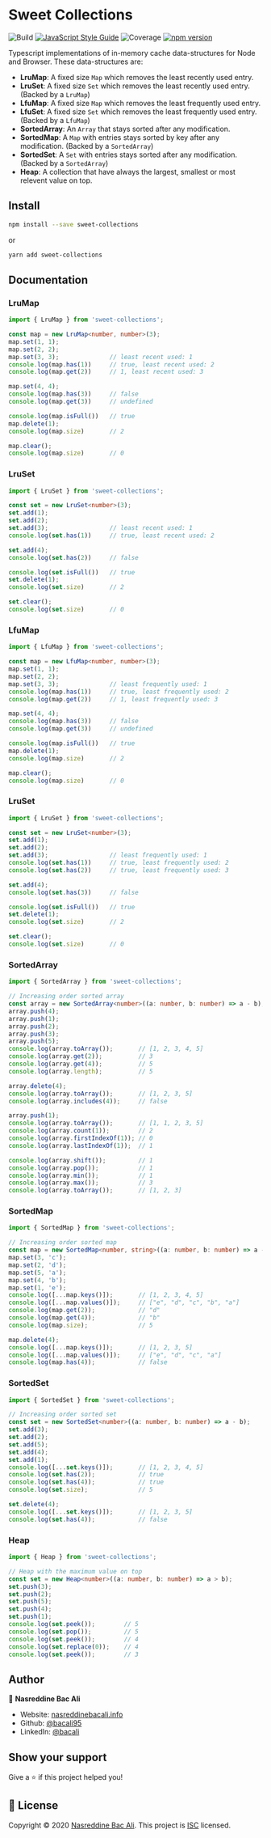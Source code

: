 # Sweet Collections

![Build](https://github.com/bacali95/sweet-collections/workflows/Build/badge.svg)
[![JavaScript Style Guide](https://img.shields.io/badge/code_style-standard-brightgreen.svg)](https://standardjs.com)
![Coverage](coverage/badge.svg)
[![npm version](https://badge.fury.io/js/sweet-collections.svg)](https://badge.fury.io/js/sweet-collections)

Typescript implementations of in-memory cache data-structures for Node and Browser. These data-structures are:

-   **LruMap**: A fixed size `Map` which removes the least recently used entry.
-   **LruSet**: A fixed size `Set` which removes the least recently used entry. (Backed by a `LruMap`)
-   **LfuMap**: A fixed size `Map` which removes the least frequently used entry.
-   **LfuSet**: A fixed size `Set` which removes the least frequently used entry. (Backed by a `LfuMap`)
-   **SortedArray**: An `Array` that stays sorted after any modification.
-   **SortedMap**: A `Map` with entries stays sorted by key after any modification. (Backed by a `SortedArray`)
-   **SortedSet**: A `Set` with entries stays sorted after any modification. (Backed by a `SortedArray`)
-   **Heap**: A collection that have always the largest, smallest or most relevent value
    on top.

## Install

```sh
npm install --save sweet-collections
```

or

```sh
yarn add sweet-collections
```

## Documentation

### LruMap

```Typescript
import { LruMap } from 'sweet-collections';

const map = new LruMap<number, number>(3);
map.set(1, 1);
map.set(2, 2);
map.set(3, 3);              // least recent used: 1
console.log(map.has(1))     // true, least recent used: 2
console.log(map.get(2))     // 1, least recent used: 3

map.set(4, 4);
console.log(map.has(3))     // false
console.log(map.get(3))     // undefined

console.log(map.isFull())   // true
map.delete(1);
console.log(map.size)       // 2

map.clear();
console.log(map.size)       // 0
```

### LruSet

```Typescript
import { LruSet } from 'sweet-collections';

const set = new LruSet<number>(3);
set.add(1);
set.add(2);
set.add(3);                 // least recent used: 1
console.log(set.has(1))     // true, least recent used: 2

set.add(4);
console.log(set.has(2))     // false

console.log(set.isFull())   // true
set.delete(1);
console.log(set.size)       // 2

set.clear();
console.log(set.size)       // 0
```

### LfuMap

```Typescript
import { LfuMap } from 'sweet-collections';

const map = new LfuMap<number, number>(3);
map.set(1, 1);
map.set(2, 2);
map.set(3, 3);              // least frequently used: 1
console.log(map.has(1))     // true, least frequently used: 2
console.log(map.get(2))     // 1, least frequently used: 3

map.set(4, 4);
console.log(map.has(3))     // false
console.log(map.get(3))     // undefined

console.log(map.isFull())   // true
map.delete(1);
console.log(map.size)       // 2

map.clear();
console.log(map.size)       // 0
```

### LruSet

```Typescript
import { LruSet } from 'sweet-collections';

const set = new LruSet<number>(3);
set.add(1);
set.add(2);
set.add(3);                 // least frequently used: 1
console.log(set.has(1))     // true, least frequently used: 2
console.log(set.has(2))     // true, least frequently used: 3

set.add(4);
console.log(set.has(3))     // false

console.log(set.isFull())   // true
set.delete(1);
console.log(set.size)       // 2

set.clear();
console.log(set.size)       // 0
```

### SortedArray

```Typescript
import { SortedArray } from 'sweet-collections';

// Increasing order sorted array
const array = new SortedArray<number>((a: number, b: number) => a - b);
array.push(4);
array.push(1);
array.push(2);
array.push(3);
array.push(5);
console.log(array.toArray());       // [1, 2, 3, 4, 5]
console.log(array.get(2));          // 3
console.log(array.get(4));          // 5
console.log(array.length);          // 5

array.delete(4);
console.log(array.toArray());       // [1, 2, 3, 5]
console.log(array.includes(4));     // false

array.push(1);
console.log(array.toArray());       // [1, 1, 2, 3, 5]
console.log(array.count(1));        // 2
console.log(array.firstIndexOf(1)); // 0
console.log(array.lastIndexOf(1));  // 1

console.log(array.shift());         // 1
console.log(array.pop());           // 1
console.log(array.min());           // 1
console.log(array.max());           // 3
console.log(array.toArray());       // [1, 2, 3]
```

### SortedMap

```Typescript
import { SortedMap } from 'sweet-collections';

// Increasing order sorted map
const map = new SortedMap<number, string>((a: number, b: number) => a - b);
map.set(3, 'c');
map.set(2, 'd');
map.set(5, 'a');
map.set(4, 'b');
map.set(1, 'e');
console.log([...map.keys()]);       // [1, 2, 3, 4, 5]
console.log([...map.values()]);     // ["e", "d", "c", "b", "a"]
console.log(map.get(2));            // "d"
console.log(map.get(4));            // "b"
console.log(map.size);              // 5

map.delete(4);
console.log([...map.keys()]);       // [1, 2, 3, 5]
console.log([...map.values()]);     // ["e", "d", "c", "a"]
console.log(map.has(4));            // false
```

### SortedSet

```Typescript
import { SortedSet } from 'sweet-collections';

// Increasing order sorted set
const set = new SortedSet<number>((a: number, b: number) => a - b);
set.add(3);
set.add(2);
set.add(5);
set.add(4);
set.add(1);
console.log([...set.keys()]);       // [1, 2, 3, 4, 5]
console.log(set.has(2));            // true
console.log(set.has(4));            // true
console.log(set.size);              // 5

set.delete(4);
console.log([...set.keys()]);       // [1, 2, 3, 5]
console.log(set.has(4));            // false
```

### Heap

```Typescript
import { Heap } from 'sweet-collections';

// Heap with the maximum value on top
const set = new Heap<number>((a: number, b: number) => a > b);
set.push(3);
set.push(2);
set.push(5);
set.push(4);
set.push(1);
console.log(set.peek());        // 5
console.log(set.pop());         // 5
console.log(set.peek());        // 4
console.log(set.replace(0));    // 4
console.log(set.peek());        // 3
```

## Author

👤 **Nasreddine Bac Ali**

-   Website: [nasreddinebacali.info](https://nasreddinebacali.info)
-   Github: [@bacali95](https://github.com/bacali95)
-   LinkedIn: [@bacali](https://linkedin.com/in/bacali)

## Show your support

Give a ⭐️ if this project helped you!

## 📝 License

Copyright © 2020 [Nasreddine Bac Ali](https://github.com/bacali95).
This project is [ISC](https://github.com/bacali95/sweet-collections/blob/master/LICENSE) licensed.
